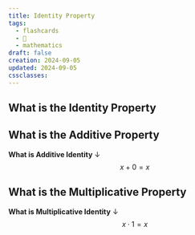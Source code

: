 ```yaml
---
title: Identity Property
tags:
  - flashcards
  - 🌱
  - mathematics
draft: false
creation: 2024-09-05
updated: 2024-09-05
cssclasses: 
---
```


## What is the Identity Property

## What is the Additive Property

**What is Additive Identity**
↓
$$x+0=x$$
<!--SR:!2025-01-01,16,290-->

## What is the Multiplicative Property

**What is Multiplicative Identity**
↓
$$x \cdot 1=x$$
<!--SR:!2024-12-30,14,290-->
